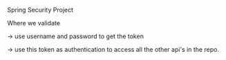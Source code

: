 Spring Security Project 

Where we validate 

-> use username and password to get the token 

-> use this token as authentication to access all the other api's in the repo.
